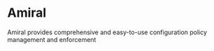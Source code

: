 Amiral
======

Amiral provides comprehensive and easy-to-use configuration policy management and enforcement 